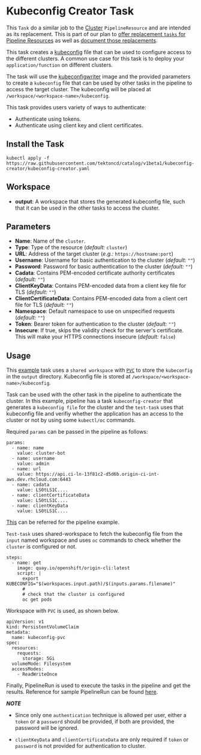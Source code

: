 # Kubeconfig Creator Task

This `Task` do a similar job to the [Cluster](https://github.com/tektoncd/pipeline/blob/master/docs/resources.md#cluster-resource) 
`PipelineResource` and
are intended as its replacement. This is part of our plan to [offer replacement
`tasks` for Pipeline Resources](https://github.com/tektoncd/catalog/issues/95)
as well as
[document those replacements](https://github.com/tektoncd/pipeline/issues/1369).

This task creates a [kubeconfig](https://kubernetes.io/docs/tasks/access-application-cluster/configure-access-multiple-clusters/)
file that can be used to configure access to the different clusters.
A common use case for this task is to deploy your `application/function` on different clusters.

The task will use the [kubeconfigwriter](https://github.com/tektoncd/pipeline/blob/master/cmd/kubeconfigwriter/main.go) 
image and the provided parameters to create a `kubeconfig` file that can be used by other tasks
in the pipeline to access the target cluster. The kubeconfig will be placed at 
`/workspace/<workspace-name>/kubeconfig`.

This task provides users variety of ways to authenticate:
- Authenticate using tokens.
- Authenticate using client key and client certificates.

## Install the Task

```
kubectl apply -f https://raw.githubusercontent.com/tektoncd/catalog/v1beta1/kubeconfig-creator/kubeconfig-creator.yaml
```

## Workspace

* **output**: A workspace that stores the generated kubeconfig file, such that it can be used in the other tasks to access the cluster.


## Parameters

* **Name**: Name of the `cluster`.
* **Type**: Type of the resource (_default:_
  `cluster`)
* **URL**: Address of the target cluster (_e.g.:_ 
  `https://hostname:port`)
* **Username**: Username for basic authentication to the cluster
(_default:_ `""`)
* **Password**: Password for basic authentication to the cluster
(_default:_ `""`)
* **Cadata**: Contains PEM-encoded certificate authority certificates
(_default:_ `""`)
* **ClientKeyData**: Contains PEM-encoded data from a client key file for TLS
(_default:_ `""`)
* **ClientCertificateData**: Contains PEM-encoded data from a client cert file for TLS 
(_default:_ `""`)
* **Namespace**: Default namespace to use on unspecified requests
(_default:_ `""`)
* **Token**: Bearer token for authentication to the cluster
(_default:_ `""`)
* **Insecure**:  If true, skips the validity check for the server's certificate. 
This will make your HTTPS connections insecure
(_default:_ `false`)


## Usage

This [example](../kubeconfig-creator/example) task uses a 
`shared workspace` with [`PVC`](https://kubernetes.io/docs/concepts/storage/persistent-volumes) 
to store the `kubeconfig` in the `output` directory. 
Kubeconfig file is stored at `/workspace/<workspace-name>/kubeconfig`.

Task can be used with the other task in the pipeline to authenticate the cluster.
In this example, pipeline has a task `kubeconfig-creator` that generates a 
`kubeconfig file` for the cluster and the `test-task` uses that kubeconfig file and verifiy whether the
application has an access to the cluster or not by using some `kubectl/oc` commands.

Required `params` can be passed in the pipeline as follows:

```
params:
  - name: name
    value: cluster-bot
  - name: username
    value: admin
  - name: url
    value: https://api.ci-ln-13f81c2-d5d6b.origin-ci-int-aws.dev.rhcloud.com:6443
  - name: cadata
    value: LS0tLS1C....
  - name: clientCertificateData
    value: LS0tLS1C....
  - name: clientKeyData
    value: LS0tLS1C....
```
[This](../kubeconfig-creator/example/pipeline.yaml) can be referred for the pipeline example.


`Test-task` uses shared-workspace to fetch the kubeconfig file from the
`input` named workspace and uses `oc` commands to check whether
 the `cluster` is configured or not.

```
steps:
  - name: get
    image: quay.io/openshift/origin-cli:latest
    script: |
      export KUBECONFIG="$(workspaces.input.path)/$(inputs.params.filename)"
      #
      # check that the cluster is configured
      oc get pods
```

Workspace with `PVC` is used, as shown below.
```
apiVersion: v1
kind: PersistentVolumeClaim
metadata:
  name: kubeconfig-pvc
spec:
  resources:
    requests:
      storage: 5Gi
  volumeMode: Filesystem
  accessModes:
    - ReadWriteOnce
   ```

 Finally, PipelineRun is used to execute the tasks in the pipeline and get the results.
 Reference for sample PipelineRun can be found [here](../kubeconfig-creator/example/pipelinerun.yaml).
 
***NOTE***

- Since only one `authentication` technique is allowed per user, either a `token` or a `password` should be provided, if both are provided, the password will be ignored.

- `clientKeyData` and `clientCertificateData` are only required if `token` or `password` is not provided for authentication to cluster.
